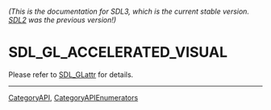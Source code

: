 ###### (This is the documentation for SDL3, which is the current stable version. [SDL2](https://wiki.libsdl.org/SDL2/) was the previous version!)
# SDL_GL_ACCELERATED_VISUAL

Please refer to [SDL_GLattr](SDL_GLattr) for details.

----
[CategoryAPI](CategoryAPI), [CategoryAPIEnumerators](CategoryAPIEnumerators)

